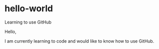 # hello-world
Learning to use GitHub

Hello, 

I am currently learning to code and would like to know how to use GitHub.
